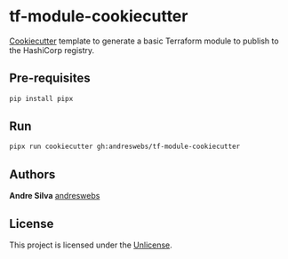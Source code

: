 # tf-module-cookiecutter

[Cookiecutter](https://www.cookiecutter.io/) template to generate a basic
Terraform module to publish to the HashiCorp registry.

## Pre-requisites

```sh
pip install pipx
```

## Run

```sh
pipx run cookiecutter gh:andreswebs/tf-module-cookiecutter
```

## Authors

**Andre Silva** [andreswebs](https://github.com/andreswebs)

## License

This project is licensed under the [Unlicense](UNLICENSE.md).
